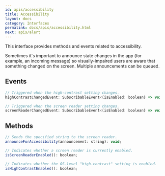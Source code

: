```yaml
---
id: apis/accessibility
title: Accessibility
layout: docs
category: Interfaces
permalink: docs/apis/accessibility.html
next: apis/alert
---
```


This interface provides methods and events related to accessibility.

Sometimes it's important to announce state changes in the app (for example, an incoming message) so visually-impaired users are aware that something changed on the screen. Multiple announcements can be queued.

## Events
``` javascript
// Triggered when the high-contrast setting changes.
highContrastChangedEvent: SubscribableEvent<(isEnabled: boolean) => void>;

// Triggered when the screen reader setting changes.
screenReaderChangedEvent: SubscribableEvent<(isEnabled: boolean) => void>;
```

## Methods
``` javascript
// Sends the specified string to the screen reader.
announceForAccessibility(announcement: string): void;

// Indicates whether a screen reader is currently enabled.
isScreenReaderEnabled(): boolean;

// Indicates whether the OS-level "high-contrast" setting is enabled.
isHighContrastEnabled(): boolean;
```
